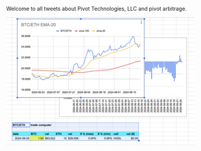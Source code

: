 Welcome to all tweets about Pivot Technologies, LLC and pivot arbitrage.

![BTC/ETH chart](imgs/01-btc-eth-chart.png)
